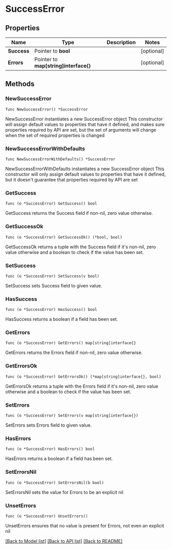 # SuccessError

## Properties

Name | Type | Description | Notes
------------ | ------------- | ------------- | -------------
**Success** | Pointer to **bool** |  | [optional] 
**Errors** | Pointer to **map[string]interface{}** |  | [optional] 

## Methods

### NewSuccessError

`func NewSuccessError() *SuccessError`

NewSuccessError instantiates a new SuccessError object
This constructor will assign default values to properties that have it defined,
and makes sure properties required by API are set, but the set of arguments
will change when the set of required properties is changed

### NewSuccessErrorWithDefaults

`func NewSuccessErrorWithDefaults() *SuccessError`

NewSuccessErrorWithDefaults instantiates a new SuccessError object
This constructor will only assign default values to properties that have it defined,
but it doesn't guarantee that properties required by API are set

### GetSuccess

`func (o *SuccessError) GetSuccess() bool`

GetSuccess returns the Success field if non-nil, zero value otherwise.

### GetSuccessOk

`func (o *SuccessError) GetSuccessOk() (*bool, bool)`

GetSuccessOk returns a tuple with the Success field if it's non-nil, zero value otherwise
and a boolean to check if the value has been set.

### SetSuccess

`func (o *SuccessError) SetSuccess(v bool)`

SetSuccess sets Success field to given value.

### HasSuccess

`func (o *SuccessError) HasSuccess() bool`

HasSuccess returns a boolean if a field has been set.

### GetErrors

`func (o *SuccessError) GetErrors() map[string]interface{}`

GetErrors returns the Errors field if non-nil, zero value otherwise.

### GetErrorsOk

`func (o *SuccessError) GetErrorsOk() (*map[string]interface{}, bool)`

GetErrorsOk returns a tuple with the Errors field if it's non-nil, zero value otherwise
and a boolean to check if the value has been set.

### SetErrors

`func (o *SuccessError) SetErrors(v map[string]interface{})`

SetErrors sets Errors field to given value.

### HasErrors

`func (o *SuccessError) HasErrors() bool`

HasErrors returns a boolean if a field has been set.

### SetErrorsNil

`func (o *SuccessError) SetErrorsNil(b bool)`

 SetErrorsNil sets the value for Errors to be an explicit nil

### UnsetErrors
`func (o *SuccessError) UnsetErrors()`

UnsetErrors ensures that no value is present for Errors, not even an explicit nil

[[Back to Model list]](../README.md#documentation-for-models) [[Back to API list]](../README.md#documentation-for-api-endpoints) [[Back to README]](../README.md)


